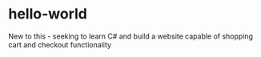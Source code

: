 # hello-world
New to this - seeking to learn C# and build a website capable of shopping cart and checkout functionality

